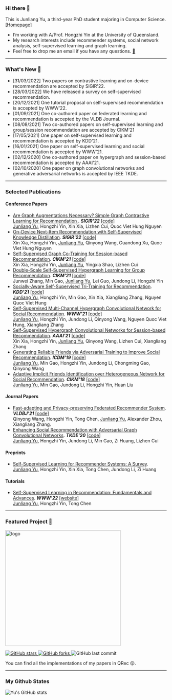 ### Hi there 👋

This is Junliang Yu, a third-year PhD student majoring in Computer Science. [[Homepage]](https://coder-yu.github.io/)
- I’m working with A/Prof. Hongzhi Yin at the University of Queensland.
- My research interests include recommender systems, social network analysis, self-supervised learning and graph learning.
- Feel free to drop me an email if you have any questions. [📧](mailto:jl.yu@uq.edu.au)
<hr>

### What's New 📢
- [31/03/2022] Two papers on contrastive learning and on-device recommendation are accepted by SIGIR'22.
- [28/03/2022] We have released a survey on self-supervised recommendation.
- [20/12/2021] One tutorial proposal on self-supervised recommendation is accepted by WWW'22.
- [01/09/2021] One co-authored paper on federated learning and recommendation is accepted by the VLDB Journal.
- [08/08/2021] Two co-authored papers on self-supervised learning and group/session recommendation are accepted by CIKM'21
- [17/05/2021] One paper on self-supervised learning and recommendation is accepted by KDD'21.  
- [16/01/2021] One paper on self-supervised learning and social recommendation is accepted by WWW'21.  
- [02/12/2020] One co-authored paper on hypergraph and session-based recommendation is accepted by AAAI'21.  
- [02/10/2020] One paper on graph convolutional networks and generative adversarial networks is accepted by IEEE TKDE.
<hr>

### Selected Publications

<h4>Conference Papers</h4>

+ [Are Graph Augmentations Necessary? Simple Graph Contrastive Learning for Recommendation	](https://arxiv.org/abs/2112.08679).  <i><b>SIGIR'22</b></i> [[code]](https://github.com/Coder-Yu/QRec/blob/master/model/ranking/SimGCL.py) <br>
<u>Junliang Yu</u>, Hongzhi Yin, Xin Xia, Lizhen Cui, Quoc Viet Hung Nguyen
+ [	On-Device Next-Item Recommendation with Self-Supervised Knowledge Distillation]().  <i><b>SIGIR'22</b></i> [[code]]() <br>
Xin Xia, Hongzhi Yin, <u>Junliang Yu</u>, Qinyong Wang, Guandong Xu, Quoc Viet Hung Nguyen
+ [Self-Supervised Graph Co-Training for Session-based Recommendation](https://dl.acm.org/doi/abs/10.1145/3459637.3482388).  <i><b>CIKM'21</b></i> [[code]](https://github.com/xiaxin1998/COTREC) <br>
Xin Xia, Hongzhi Yin, <u>Junliang Yu</u>, Yingxia Shao, Lizhen Cui
+ [Double-Scale Self-Supervised Hypergraph Learning for Group Recommendation](https://dl.acm.org/doi/10.1145/3459637.3482426).  <i><b>CIKM'21</b></i> [[code]](https://github.com/0411tony/HHGR) <br>
Junwei Zhang, Min Gao, <u>Junliang Yu</u>, Lei Guo, Jundong Li, Hongzhi Yin
+ [Socially-Aware Self-Supervised Tri-Training for Recommendation](https://dl.acm.org/doi/10.1145/3447548.3467340).  <i><b>KDD'21</b></i> [[code]](https://github.com/Coder-Yu/QRec/blob/master/model/ranking/SEPT.py) <br>
<u>Junliang Yu</u>, Hongzhi Yin, Min Gao, Xin Xia, Xiangliang Zhang, Nguyen Quoc Viet Hung
+ [Self-Supervised Multi-Channel Hypergraph Convolutional Network for Social Recommendation](https://dl.acm.org/doi/abs/10.1145/3442381.3449844).  <i><b>WWW'21</b></i> [[code]](https://github.com/Coder-Yu/QRec/blob/master/model/ranking/MHCN.py) <br>
<u>Junliang Yu</u>, Hongzhi Yin, Jundong Li, Qinyong Wang, Nguyen Quoc Viet Hung, Xiangliang Zhang
+ [Self-Supervised Hypergraph Convolutional Networks for Session-based Recommendation](https://ojs.aaai.org/index.php/AAAI/article/view/16578).  <i><b>AAAI'21</b></i> [[code]](https://github.com/xiaxin1998/DHCN) <br>
Xin Xia, Hongzhi Yin, <u>Junliang Yu</u>, Qinyong Wang, Lizhen Cui, Xiangliang Zhang
+ [Generating Reliable Friends via Adversarial Training to Improve Social Recommendation](https://ieeexplore.ieee.org/document/8970896).  <i><b>ICDM'19</b></i> [[code]](https://github.com/Coder-Yu/QRec/blob/master/model/ranking/RSGAN.py) <br>
<u>Junliang Yu</u>, Min Gao, Hongzhi Yin, Jundong Li, Chongming Gao, Qinyong Wang
+ [Adaptive Implicit Friends Identification over Heterogeneous Network for Social Recommendation](https://dl.acm.org/doi/10.1145/3269206.3271725).  <i><b>CIKM'18</b></i> [[code]](https://github.com/Coder-Yu/QRec/blob/master/model/ranking/IF-BPR.py) <br>
<u>Junliang Yu</u>, Min Gao, Jundong Li, Hongzhi Yin, Huan Liu

<h4>Journal Papers</h4>

+ [Fast-adapting and Privacy-preserving Federated Recommender System](https://link.springer.com/article/10.1007/s00778-021-00700-6).  <i><b>VLDBJ'21</b></i> [[code]]()<br>
Qinyong Wang, Hongzhi Yin, Tong Chen, <u>Junliang Yu</u>, Alexander Zhou, Xiangliang Zhang. 
+ [Enhancing Social Recommendation with Adversarial Graph Convolutional Networks](https://ieeexplore.ieee.org/document/9239885).  <i><b>TKDE'20</b></i> [[code]](https://github.com/Coder-Yu/QRec/blob/master/model/ranking/ESRF.py) <br>
<u>Junliang Yu</u>, Hongzhi Yin, Jundong Li, Min Gao, Zi Huang, Lizhen Cui

<h4>Preprints</h4>

+ [Self-Supervised Learning for Recommender Systems: A Survey](http://arxiv.org/abs/2203.15876). <br>
<u>Junliang Yu</u>, Hongzhi Yin, Xin Xia, Tong Chen, Jundong Li, Zi Huang

<h4>Tutorials</h4>

+ [Self-Supervised Learning in Recommendation: Fundamentals and Advances]().  <i><b>WWW'22</b></i> [[website]](https://ssl-recsys.github.io/) <br>
<u>Junliang Yu</u>, Hongzhi Yin, Tong Chen

<hr>

### Featured Project 🍊
<a href="https://github.com/Coder-Yu/QRec"> <img src="https://raw.githubusercontent.com/Coder-Yu/QRec/master/logo.png" alt="logo" width=360 border="0"></a><br>
<p float="left"> <a href="https://github.com/Coder-Yu/QRec/stargazers"> <img alt="GitHub stars" src="https://img.shields.io/github/stars/Coder-Yu/QRec"/> </a> <a href="https://github.com/Coder-Yu/QRec/network/members"> <img alt="GitHub forks" src="https://img.shields.io/github/forks/Coder-Yu/QRec"/> </a> <img alt="GitHub last commit" src="https://img.shields.io/github/last-commit/Coder-Yu/QRec"></p> 
You can find all the implementations of my papers in QRec 😜.
<hr>

### My Github States

![Yu's GitHub stats](https://github-readme-stats.vercel.app/api?username=Coder-Yu)
